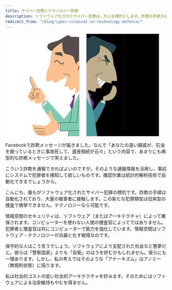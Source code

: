 ```yaml
---
title: サイバー犯罪とテクノロジー防御
description: ソフトウェア化されたサイバー犯罪は、万人を標的とします。詐欺の手続きは自動化されています。この新たな犯罪は、旧来型の捜査による検挙がこんなんですが、テクノロジーにはそれが可能です。
redirect_from: "/blog/cyber-criminal-vs-technology-defence/"
---
```


![](/images/blog/2013-07-31-cyber-criminal-vs-technology-defence/betrayal.jpg)

Facebookで詐欺メッセージが届きました。なんで「あなたの遠い親戚が、石油を掘っているときに事故死して、遺産相続が云々」という内容で、あまりにも典型的な詐欺メッセージで笑えました。

こういう詐欺を通報できればよいのですが。そのような通報情報を活用し、事前にシステムで犯罪者を検知して欲しいものです。確認作業は統計的解析技術で自動化できるでしょうから。

こんにち、誰もがソフトウェア化されたサイバー犯罪の標的です。詐欺の手順は自動化されており、大量の被害者に接触します。この新たな犯罪類型は旧来型の捜査で検挙できません。テクノロジーなら可能です。

情報空間のセキュリティは、ソフトウェア（またはアーキテクチャ）によって確保されます。コンピューターを使わない人間の捜査官によってではありません。犯罪者と捜査官は共にコンピューターで能力を強化しています。情報空間はソフトウェア・テクノロジーが兵器と化す戦場なのです。

保守的な人はこう言うでしょう。ソフトウェアにより支配された社会など悪夢だと。彼らは「警察国家」よりも「自衛」のほうを好むかもしれません。彼らにも一理あります。しかし、私の考えではそのような「アナーキズム」はアノミー（無規則状態）に陥ります。

私は社会的コストの低い社会的アーキテクチャを好みます。そのためにはソフトウェアによる治安維持もやむを得ません。
